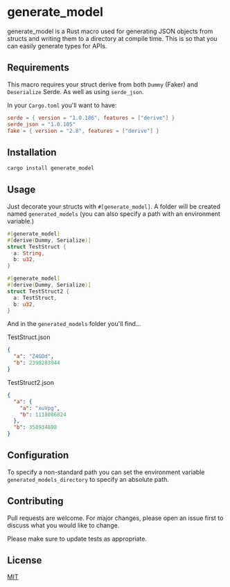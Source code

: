 # generate_model

generate_model is a Rust macro used for generating JSON objects from structs and writing them to a directory at compile time. This is so that you can easily generate types for APIs.

## Requirements
This macro requires your struct derive from both `Dummy` (Faker) and `Deserialize` Serde. As well as using `serde_json`.

In your `Cargo.toml` you'll want to have:
```toml
serde = { version = "1.0.186", features = ["derive"] }
serde_json = "1.0.105"
fake = { version = "2.8", features = ["derive"] }
```

## Installation

```sh
cargo install generate_model
```

## Usage
Just decorate your structs with `#[generate_model]`. A folder will be created named `generated_models` (you can also specify a path with an environment variable.)

```rs
#[generate_model]
#[derive(Dummy, Serialize)]
struct TestStruct {
  a: String,
  b: u32,
}

#[generate_model]
#[derive(Dummy, Serialize)]
struct TestStruct2 {
  a: TestStruct,
  b: u32,
}
```
And in the `generated_models` folder you'll find...

TestStruct.json
```json
{
  "a": "Z4GOd",
  "b": 2390283944
}
```
TestStruct2.json
```json
{
  "a": {
    "a": "xuVpg",
    "b": 1118086824
  },
  "b": 358934898
}
```

## Configuration

To specify a non-standard path you can set the environment variable `generated_models_directory` to specify an absolute path.

## Contributing

Pull requests are welcome. For major changes, please open an issue first
to discuss what you would like to change.

Please make sure to update tests as appropriate.

## License

[MIT](https://choosealicense.com/licenses/mit/)
